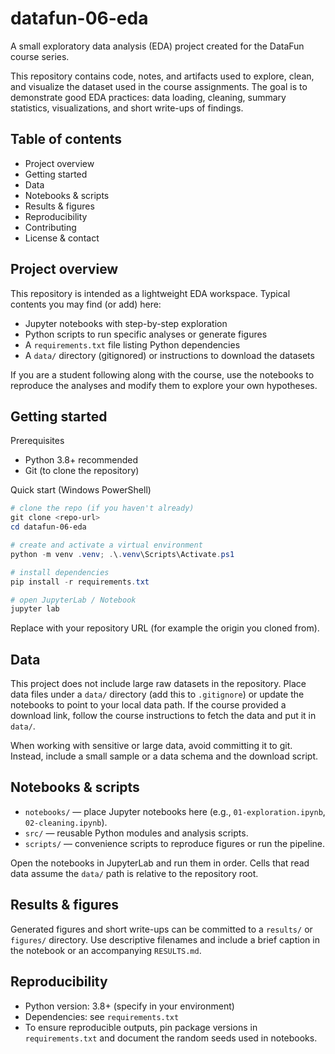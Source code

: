# datafun-06-eda

A small exploratory data analysis (EDA) project created for the DataFun course series.

This repository contains code, notes, and artifacts used to explore, clean, and visualize the dataset used in the course assignments. The goal is to demonstrate good EDA practices: data loading, cleaning, summary statistics, visualizations, and short write-ups of findings.

## Table of contents

- Project overview
- Getting started
- Data
- Notebooks & scripts
- Results & figures
- Reproducibility
- Contributing
- License & contact

## Project overview

This repository is intended as a lightweight EDA workspace. Typical contents you may find (or add) here:

- Jupyter notebooks with step-by-step exploration
- Python scripts to run specific analyses or generate figures
- A `requirements.txt` file listing Python dependencies
- A `data/` directory (gitignored) or instructions to download the datasets

If you are a student following along with the course, use the notebooks to reproduce the analyses and modify them to explore your own hypotheses.

## Getting started

Prerequisites

- Python 3.8+ recommended
- Git (to clone the repository)

Quick start (Windows PowerShell)

```powershell
# clone the repo (if you haven't already)
git clone <repo-url>
cd datafun-06-eda

# create and activate a virtual environment
python -m venv .venv; .\.venv\Scripts\Activate.ps1

# install dependencies
pip install -r requirements.txt

# open JupyterLab / Notebook
jupyter lab
```

Replace <repo-url> with your repository URL (for example the origin you cloned from).

## Data

This project does not include large raw datasets in the repository. Place data files under a `data/` directory (add this to `.gitignore`) or update the notebooks to point to your local data path. If the course provided a download link, follow the course instructions to fetch the data and put it in `data/`.

When working with sensitive or large data, avoid committing it to git. Instead, include a small sample or a data schema and the download script.

## Notebooks & scripts

- `notebooks/` — place Jupyter notebooks here (e.g., `01-exploration.ipynb`, `02-cleaning.ipynb`).
- `src/` — reusable Python modules and analysis scripts.
- `scripts/` — convenience scripts to reproduce figures or run the pipeline.

Open the notebooks in JupyterLab and run them in order. Cells that read data assume the `data/` path is relative to the repository root.

## Results & figures

Generated figures and short write-ups can be committed to a `results/` or `figures/` directory. Use descriptive filenames and include a brief caption in the notebook or an accompanying `RESULTS.md`.

## Reproducibility

- Python version: 3.8+ (specify in your environment)
- Dependencies: see `requirements.txt`
- To ensure reproducible outputs, pin package versions in `requirements.txt` and document the random seeds used in notebooks.

